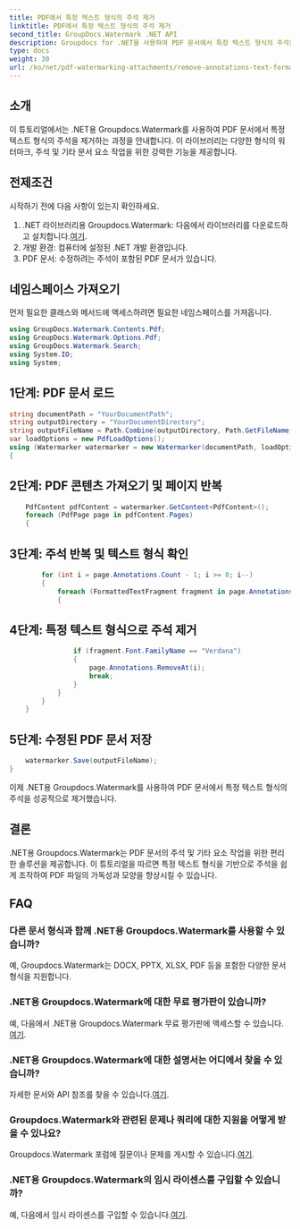 ```yaml
---
title: PDF에서 특정 텍스트 형식의 주석 제거
linktitle: PDF에서 특정 텍스트 형식의 주석 제거
second_title: GroupDocs.Watermark .NET API
description: Groupdocs for .NET을 사용하여 PDF 문서에서 특정 텍스트 형식의 주석을 제거하는 방법을 알아보세요.
type: docs
weight: 30
url: /ko/net/pdf-watermarking-attachments/remove-annotations-text-formatting-pdf/
---
```

## 소개
이 튜토리얼에서는 .NET용 Groupdocs.Watermark를 사용하여 PDF 문서에서 특정 텍스트 형식의 주석을 제거하는 과정을 안내합니다. 이 라이브러리는 다양한 형식의 워터마크, 주석 및 기타 문서 요소 작업을 위한 강력한 기능을 제공합니다.
## 전제조건
시작하기 전에 다음 사항이 있는지 확인하세요.
1.  .NET 라이브러리용 Groupdocs.Watermark: 다음에서 라이브러리를 다운로드하고 설치합니다.[여기](https://releases.groupdocs.com/Watermark/net/).
2. 개발 환경: 컴퓨터에 설정된 .NET 개발 환경입니다.
3. PDF 문서: 수정하려는 주석이 포함된 PDF 문서가 있습니다.

## 네임스페이스 가져오기
먼저 필요한 클래스와 메서드에 액세스하려면 필요한 네임스페이스를 가져옵니다.
```csharp
using GroupDocs.Watermark.Contents.Pdf;
using GroupDocs.Watermark.Options.Pdf;
using GroupDocs.Watermark.Search;
using System.IO;
using System;
```
## 1단계: PDF 문서 로드
```csharp
string documentPath = "YourDocumentPath";
string outputDirectory = "YourDocumentDirectory";
string outputFileName = Path.Combine(outputDirectory, Path.GetFileName(documentPath));
var loadOptions = new PdfLoadOptions();
using (Watermarker watermarker = new Watermarker(documentPath, loadOptions))
{
```
## 2단계: PDF 콘텐츠 가져오기 및 페이지 반복
```csharp
    PdfContent pdfContent = watermarker.GetContent<PdfContent>();
    foreach (PdfPage page in pdfContent.Pages)
    {
```
## 3단계: 주석 반복 및 텍스트 형식 확인
```csharp
        for (int i = page.Annotations.Count - 1; i >= 0; i--)
        {
            foreach (FormattedTextFragment fragment in page.Annotations[i].FormattedTextFragments)
            {
```
## 4단계: 특정 텍스트 형식으로 주석 제거
```csharp
                if (fragment.Font.FamilyName == "Verdana")
                {
                    page.Annotations.RemoveAt(i);
                    break;
                }
            }
        }
    }
```
## 5단계: 수정된 PDF 문서 저장
```csharp
    watermarker.Save(outputFileName);
}
```
이제 .NET용 Groupdocs.Watermark를 사용하여 PDF 문서에서 특정 텍스트 형식의 주석을 성공적으로 제거했습니다.

## 결론
.NET용 Groupdocs.Watermark는 PDF 문서의 주석 및 기타 요소 작업을 위한 편리한 솔루션을 제공합니다. 이 튜토리얼을 따르면 특정 텍스트 형식을 기반으로 주석을 쉽게 조작하여 PDF 파일의 가독성과 모양을 향상시킬 수 있습니다.
## FAQ
### 다른 문서 형식과 함께 .NET용 Groupdocs.Watermark를 사용할 수 있습니까?
예, Groupdocs.Watermark는 DOCX, PPTX, XLSX, PDF 등을 포함한 다양한 문서 형식을 지원합니다.
### .NET용 Groupdocs.Watermark에 대한 무료 평가판이 있습니까?
 예, 다음에서 .NET용 Groupdocs.Watermark 무료 평가판에 액세스할 수 있습니다.[여기](https://releases.groupdocs.com/).
### .NET용 Groupdocs.Watermark에 대한 설명서는 어디에서 찾을 수 있습니까?
 자세한 문서와 API 참조를 찾을 수 있습니다.[여기](https://reference.groupdocs.com/Watermark/net/).
### Groupdocs.Watermark와 관련된 문제나 쿼리에 대한 지원을 어떻게 받을 수 있나요?
 Groupdocs.Watermark 포럼에 질문이나 문제를 게시할 수 있습니다.[여기](https://forum.groupdocs.com/c/watermark/19).
### .NET용 Groupdocs.Watermark의 임시 라이센스를 구입할 수 있습니까?
 예, 다음에서 임시 라이센스를 구입할 수 있습니다.[여기](https://purchase.groupdocs.com/temporary-license/).